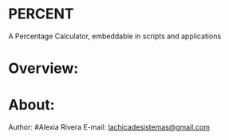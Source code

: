 # PERCENT
A Percentage Calculator, embeddable in scripts and applications

# Overview:

# About:
Author: #Alexia Rivera
E-mail: lachicadesistemas@gmail.com
